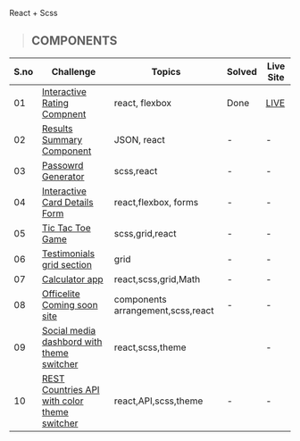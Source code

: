 React + Scss

> ## COMPONENTS

<table>
<thead>

<tr>
<th>S.no</th>
<th>Challenge</th>
<th>Topics</th>
<th>Solved</th>
<th>Live Site</th>
<tr>

<thead>

<tbody>

<tr>
<td>01</td>
<td><a href="https://www.frontendmentor.io/challenges/interactive-rating-component-koxpeBUmI">Interactive Rating Compnent</td>
<td>
react,
flexbox
</td>
<td>Done</td>
<td><a href="https://interactive-rating-component-fm-abhi.netlify.app">LIVE</a></td>
</tr>

<tr>
<td>02</td>
<td><a href="https://www.frontendmentor.io/challenges/results-summary-component-CE_K6s0maV">Results Summary Component</td>
<td>JSON, react</td>
<td>-</td>
<td>-</td>
</tr>

<tr>
<td>03</td>
<td><a href="https://www.frontendmentor.io/challenges/password-generator-app-Mr8CLycqjh">Passowrd Generator</td>
<td>scss,react</td>
<td>-</td>
<td>-</td>
</tr>

<tr>
<td>04</td>
<td><a href="https://www.frontendmentor.io/challenges/interactive-card-details-form-XpS8cKZDWw">Interactive Card Details Form</td>
<td>react,flexbox, forms</td>
<td>-</td>
<td>-</td>
</tr>

<tr>
<td>05</td>
<td><a href="https://www.frontendmentor.io/challenges/tic-tac-toe-game-Re7ZF_E2v">Tic Tac Toe Game</td>
<td>scss,grid,react</td>
<td>-</td>
<td>-</td>
</tr>

<tr>
<td>06</td>
<td><a href="https://www.frontendmentor.io/challenges/testimonials-grid-section-Nnw6J7Un7">Testimonials grid section</td>
<td>grid</td>
<td>-</td>
<td>-</td>
</tr>

<tr>
<td>07</td>
<td><a href="https://www.frontendmentor.io/challenges/calculator-app-9lteq5N29">Calculator app</td>
<td>react,scss,grid,Math</td>
<td>-</td>
<td>-</td>
</tr>

<tr>
<td>08</td>
<td><a href="https://www.frontendmentor.io/challenges/officelite-coming-soon-site-M4DIPNz8g">Officelite Coming soon site</td>
<td>components arrangement,scss,react</td>
<td>-</td>
<td>-</td>
</tr>

<tr>
<td>09</td>
<td><a href="https://www.frontendmentor.io/challenges/social-media-dashboard-with-theme-switcher-6oY8ozp_H">
Social media dashbord with theme switcher</td>
<td>react,scss,theme</td>
<td></td>
<td>-</td>
</tr>

<tr>
<td>10</td>
<td><a href="https://www.frontendmentor.io/challenges/rest-countries-api-with-color-theme-switcher-5cacc469fec04111f7b848ca">REST Countries API with color theme switcher</td>
<td>react,API,scss,theme</td>
<td>-</td>
<td>-</td>
</tr>

<tobdy/>
<table>
